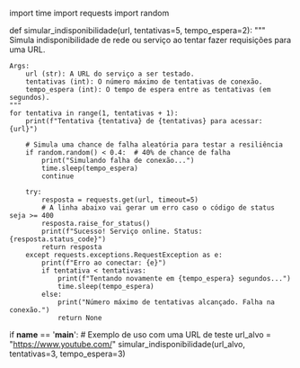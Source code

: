 import time
import requests
import random

def simular_indisponibilidade(url, tentativas=5, tempo_espera=2):
    """
    Simula indisponibilidade de rede ou serviço ao tentar fazer
    requisições para uma URL.

    Args:
        url (str): A URL do serviço a ser testado.
        tentativas (int): O número máximo de tentativas de conexão.
        tempo_espera (int): O tempo de espera entre as tentativas (em segundos).
    """
    for tentativa in range(1, tentativas + 1):
        print(f"Tentativa {tentativa} de {tentativas} para acessar: {url}")

        # Simula uma chance de falha aleatória para testar a resiliência
        if random.random() < 0.4:  # 40% de chance de falha
            print("Simulando falha de conexão...")
            time.sleep(tempo_espera)
            continue

        try:
            resposta = requests.get(url, timeout=5)
            # A linha abaixo vai gerar um erro caso o código de status seja >= 400
            resposta.raise_for_status()
            print(f"Sucesso! Serviço online. Status: {resposta.status_code}")
            return resposta
        except requests.exceptions.RequestException as e:
            print(f"Erro ao conectar: {e}")
            if tentativa < tentativas:
                print(f"Tentando novamente em {tempo_espera} segundos...")
                time.sleep(tempo_espera)
            else:
                print("Número máximo de tentativas alcançado. Falha na conexão.")
                return None

if __name__ == '__main__':
    # Exemplo de uso com uma URL de teste
    url_alvo = "https://www.youtube.com/"
    simular_indisponibilidade(url_alvo, tentativas=3, tempo_espera=3)
